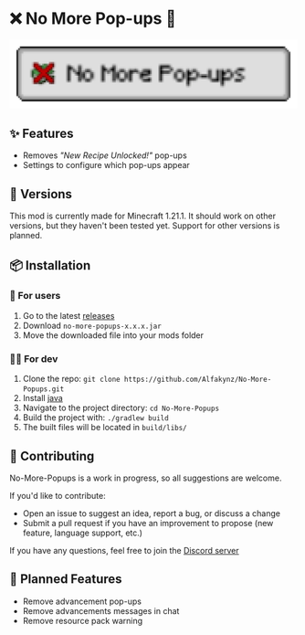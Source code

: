 # ❌ No More Pop-ups 💬

![Banner](icons/banner.png)

## ✨ Features

- Removes _"New Recipe Unlocked!"_ pop-ups
- Settings to configure which pop-ups appear

## 🔄 Versions

This mod is currently made for Minecraft 1.21.1.
It should work on other versions, but they haven't been tested yet. 
Support for other versions is planned. 

## 📦 Installation

### 👤 For users

1. Go to the latest [releases](https://github.com/Alfakynz/No-More-Popups/releases/latest)
2. Download `no-more-popups-x.x.x.jar`
3. Move the downloaded file into your mods folder

### 👨‍💻 For dev

1. Clone the repo: `git clone https://github.com/Alfakynz/No-More-Popups.git`
2. Install [java](https://java.com)
3. Navigate to the project directory: `cd No-More-Popups`
4. Build the project with: `./gradlew build`
5. The built files will be located in `build/libs/`

## 🤝 Contributing

No-More-Popups is a work in progress, so all suggestions are welcome.

If you'd like to contribute:

- Open an issue to suggest an idea, report a bug, or discuss a change
- Submit a pull request if you have an improvement to propose (new feature, language support, etc.)

If you have any questions, feel free to join the [Discord server](https://discord.gg/TcmUQHZ5U4)

## 🚀 Planned Features

- Remove advancement pop-ups
- Remove advancements messages in chat
- Remove resource pack warning